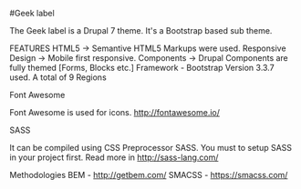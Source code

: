 #Geek label

The Geek label is a Drupal 7 theme. It's a Bootstrap based sub theme.

FEATURES
HTML5 -> Semantive HTML5 Markups were used.
Responsive Design -> Mobile first responsive.
Components -> Drupal Components are fully themed [Forms, Blocks etc.]
Framework - Bootstrap Version 3.3.7 used.
A total of 9 Regions


Font Awesome

Font Awesome is used for icons.
http://fontawesome.io/


SASS

It can be compiled using CSS Preprocessor SASS.
You must to setup SASS in your project first. Read more in http://sass-lang.com/



Methodologies
BEM - http://getbem.com/
SMACSS - https://smacss.com/
